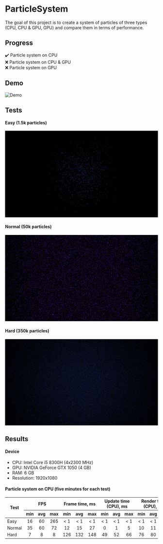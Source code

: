 # ParticleSystem
The goal of this project is to create a system of particles of three types (CPU, CPU & GPU, GPU) and compare them in terms of performance.
## Progress
:heavy_check_mark: Particle system on CPU\
:x: Particle system on CPU & GPU\
:x: Particle system on GPU
## Demo
![Demo](https://github.com/Trequend/ParticleSystem/blob/media/Demo.gif)
## Tests
#### Easy (1.5k particles)
![Easy](https://github.com/Trequend/ParticleSystem/blob/media/Easy.png)
#### Normal (50k particles)
![Normal](https://github.com/Trequend/ParticleSystem/blob/media/Normal.png)
#### Hard (350k particles)
![Hard](https://github.com/Trequend/ParticleSystem/blob/media/Hard.png)
## Results
#### Device
- CPU: Intel Core i5 8300H (4x2300 MHz)
- GPU: NVIDIA GeForce GTX 1050 (4 GB)
- RAM: 6 GB
- Resolution: 1920x1080
#### Particle system on CPU (five minutes for each test)

<table>
  <thead>
    <tr>
      <th rowspan="2">Test</th>
      <th colspan="3">FPS</th>
      <th colspan="3">Frame time, ms</th>
      <th colspan="3">Update time (CPU), ms</th>
      <th colspan="3">Render time (CPU), ms</th>
      <th colspan="3">Render time (GPU), ms</th>
    </tr>
    <tr>
      <th>min</th>
      <th>avg</th>
      <th>max</th>
      <th>min</th>
      <th>avg</th>
      <th>max</th>
      <th>min</th>
      <th>avg</th>
      <th>max</th>
      <th>min</th>
      <th>avg</th>
      <th>max</th>
      <th>min</th>
      <th>avg</th>
      <th>max</th>
    </tr>
  </thead>
  <tbody
    <tr>
      <td>Easy</td>
      <td align="center">16</td>
      <td align="center">60</td>
      <td align="center">265</td>
      <td align="center">&lt 1</td>
      <td align="center">&lt 1</td>
      <td align="center">&lt 1</td>
      <td align="center">&lt 1</td>
      <td align="center">&lt 1</td>
      <td align="center">&lt 1</td>
      <td align="center">&lt 1</td>
      <td align="center">&lt 1</td>
      <td align="center">&lt 1</td>
      <td align="center">&lt 1</td>
      <td align="center">&lt 1</td>
      <td align="center">&lt 1</td>
    </tr>
    <tr>
      <td>Normal</td>
      <td align="center">35</td>
      <td align="center">60</td>
      <td align="center">72</td>
      <td align="center">12</td>
      <td align="center">15</td>
      <td align="center">27</td>
      <td align="center">0</td>
      <td align="center">1</td>
      <td align="center">5</td>
      <td align="center">10</td>
      <td align="center">11</td>
      <td align="center">15</td>
      <td align="center">0</td>
      <td align="center">3</td>
      <td align="center">10</td>
    </tr>
    <tr>
      <td>Hard</td>
      <td align="center">7</td>
      <td align="center">8</td>
      <td align="center">8</td>
      <td align="center">126</td>
      <td align="center">132</td>
      <td align="center">148</td>
      <td align="center">49</td>
      <td align="center">52</td>
      <td align="center">66</td>
      <td align="center">76</td>
      <td align="center">80</td>
      <td align="center">93</td>
      <td align="center">&lt 1</td>
      <td align="center">&lt 1</td>
      <td align="center">1</td>
    </tr>
  </tbody>
</table>